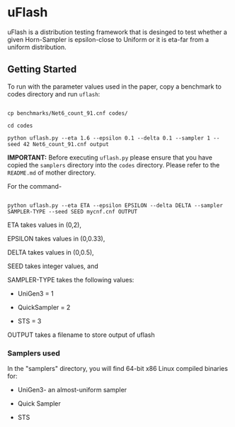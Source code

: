 # uFlash

uFlash is a distribution testing framework that is desinged to test whether a given Horn-Sampler is epsilon-close to Uniform or it is eta-far from a uniform distribution.


## Getting Started



To run with the parameter values used in the paper, copy a benchmark to codes directory and run ```uflash```:



```

cp benchmarks/Net6_count_91.cnf codes/

cd codes

python uflash.py --eta 1.6 --epsilon 0.1 --delta 0.1 --sampler 1 --seed 42 Net6_count_91.cnf output

```

**IMPORTANT:** Before executing `uflash.py` please ensure that you have copied the `samplers` directory into the `codes` directory. Please refer to the `README.md` of mother directory.    

For the command-



```

python uflash.py --eta ETA --epsilon EPSILON --delta DELTA --sampler SAMPLER-TYPE --seed SEED mycnf.cnf OUTPUT

```



ETA takes values in (0,2),

EPSILON takes values in (0,0.33),

DELTA takes values in (0,0.5),

SEED takes integer values, and



SAMPLER-TYPE takes the following values:



* UniGen3 = 1

* QuickSampler = 2

* STS = 3


OUTPUT takes a filename to store output of uflash


### Samplers used



In the "samplers" directory, you will find 64-bit x86 Linux compiled binaries for:



* UniGen3- an almost-uniform sampler

* Quick Sampler

* STS
